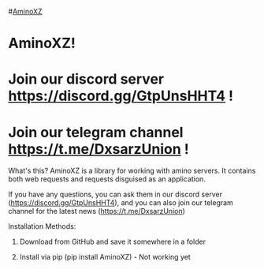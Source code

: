 

#[AminoXZ](https://user-images.githubusercontent.com/88231084/176066291-401b91b9-dc6f-499d-97c4-0a16050f99af.png)

# AminoXZ!


# Join our discord server https://discord.gg/GtpUnsHHT4 !

# Join our telegram channel https://t.me/DxsarzUnion !

What's this? AminoXZ is a library for working with amino servers. It contains both web requests and requests disguised as an application.

If you have any questions, you can ask them in our discord server (https://discord.gg/GtpUnsHHT4), and you can also join our telegram channel for the latest news (https://t.me/DxsarzUnion)


Installation Methods:

1) Download from GitHub and save it somewhere in a folder

2) Install via pip (pip install AminoXZ) - Not working yet
